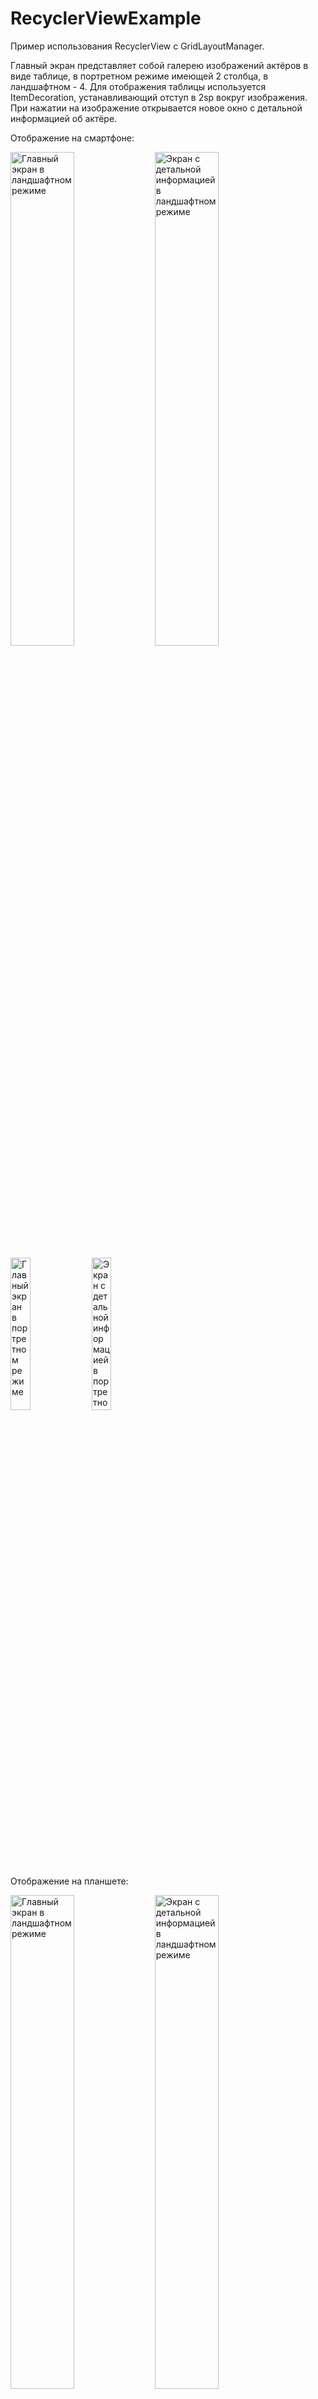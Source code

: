 # RecyclerViewExample

Пример использования RecyclerView с GridLayoutManager.

Главный экран представляет собой галерею изображений актёров в виде таблице, в портретном режиме имеющей 2 столбца, в ландшафтном - 4.
Для отображения таблицы используется ItemDecoration, устанавливающий отступ в 2sp вокруг изображения.
При нажатии на изображение открывается новое окно с детальной информацией об актёре.

Отображение на смартфоне:

<img src="https://user-images.githubusercontent.com/9308897/43690404-0748c820-9912-11e8-875f-bd91121eeaa5.jpg" width="45%" alt="Главный экран в ландшафтном режиме"/> <img src="https://user-images.githubusercontent.com/9308897/43690476-3f30531a-9913-11e8-843e-b78124b3c64f.jpg" width="45%" alt="Экран с детальной информацией в ландшафтном режиме"/>

<img src="https://user-images.githubusercontent.com/9308897/43690381-7f9a9e58-9911-11e8-8674-53ed9b2b3011.jpg" width="25%" alt="Главный экран в портретном режиме"/>    <img src="https://user-images.githubusercontent.com/9308897/43690464-364235ca-9913-11e8-8484-f6c8efb6ffdd.jpg" width="25%" alt="Экран с детальной информацией в портретном режиме"/>

Отображение на планшете:

<img src="https://user-images.githubusercontent.com/9308897/43690539-4e8696de-9914-11e8-962b-b7d05958c24c.png" width="45%" alt="Главный экран в ландшафтном режиме"/> <img src="https://user-images.githubusercontent.com/9308897/43690545-5820bc4c-9914-11e8-91c6-534194af581c.png" width="45%" alt="Экран с детальной информацией в ландшафтном режиме"/>

<img src="https://user-images.githubusercontent.com/9308897/43690537-4abb356e-9914-11e8-957e-eca195e2a245.png" width="25%" alt="Главный экран в портретном режиме"/>    <img src="https://user-images.githubusercontent.com/9308897/43690550-5eafc6fc-9914-11e8-8b30-3864b9c048fb.png" width="25%" alt="Экран с детальной информацией в портретном режиме"/>

